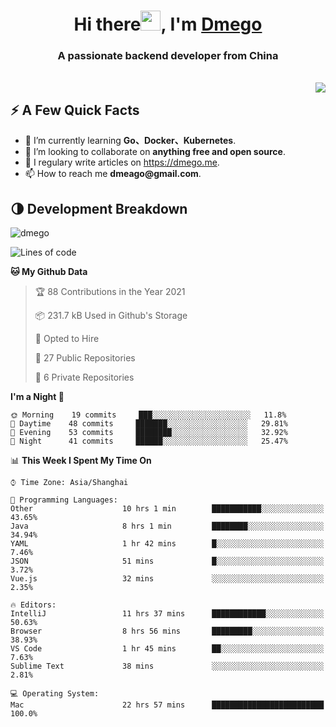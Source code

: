 <h1 align="center">Hi there<img src="https://cdn.jsdelivr.net/gh/dmego/images/img/Hi.gif" height="32" />, I'm <a href="https://i.dmego.me/" target="_blank"> Dmego </a> </h1>
<h3 align="center">A passionate backend developer from China</h3>
</br>

<img align="right" src="https://github-readme-stats.vercel.app/api?username=dmego&show_icons=true" />

## ⚡️ A Few Quick Facts

<ul>
    <li> 🌱 I’m currently learning <strong>Go、Docker、Kubernetes</strong>.</li>
    <li> 👯 I’m looking to collaborate on <strong>anything free and open source</strong>.</li>
    <li>📝 I regulary write articles on <a href="https://dmego.me">https://dmego.me</a>.</li>
    <li>📫 How to reach me <strong>dmeago@gmail.com</strong>.</li>
</ul>

## 🌗 Development Breakdown

<img src="https://komarev.com/ghpvc/?username=dmego" alt="dmego" />

<!--START_SECTION:waka-->
![Lines of code](https://img.shields.io/badge/From%20Hello%20World%20I%27ve%20Written-228007%20lines%20of%20code-blue)

**🐱 My Github Data** 

> 🏆 88 Contributions in the Year 2021
 > 
> 📦 231.7 kB Used in Github's Storage 
 > 
> 💼 Opted to Hire
 > 
> 📜 27 Public Repositories 
 > 
> 🔑 6 Private Repositories  
 > 
**I'm a Night 🦉** 

```text
🌞 Morning    19 commits     ███░░░░░░░░░░░░░░░░░░░░░░   11.8% 
🌆 Daytime    48 commits     ███████░░░░░░░░░░░░░░░░░░   29.81% 
🌃 Evening    53 commits     ████████░░░░░░░░░░░░░░░░░   32.92% 
🌙 Night      41 commits     ██████░░░░░░░░░░░░░░░░░░░   25.47%

```


📊 **This Week I Spent My Time On** 

```text
⌚︎ Time Zone: Asia/Shanghai

💬 Programming Languages: 
Other                    10 hrs 1 min        ███████████░░░░░░░░░░░░░░   43.65% 
Java                     8 hrs 1 min         ████████░░░░░░░░░░░░░░░░░   34.94% 
YAML                     1 hr 42 mins        █░░░░░░░░░░░░░░░░░░░░░░░░   7.46% 
JSON                     51 mins             █░░░░░░░░░░░░░░░░░░░░░░░░   3.72% 
Vue.js                   32 mins             ░░░░░░░░░░░░░░░░░░░░░░░░░   2.35%

🔥 Editors: 
IntelliJ                 11 hrs 37 mins      ████████████░░░░░░░░░░░░░   50.63% 
Browser                  8 hrs 56 mins       █████████░░░░░░░░░░░░░░░░   38.93% 
VS Code                  1 hr 45 mins        ██░░░░░░░░░░░░░░░░░░░░░░░   7.63% 
Sublime Text             38 mins             ░░░░░░░░░░░░░░░░░░░░░░░░░   2.81%

💻 Operating System: 
Mac                      22 hrs 57 mins      █████████████████████████   100.0%

```


<!--END_SECTION:waka-->
